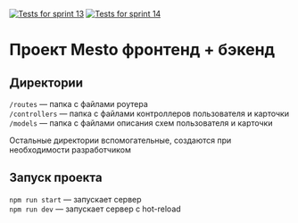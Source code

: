 [![Tests for sprint 13](https://github.com/artemyizmaylov/express-mesto-gha/actions/workflows/tests-13-sprint.yml/badge.svg)](https://github.com/artemyizmaylov/express-mesto-gha/actions/workflows/tests-13-sprint.yml) 
[![Tests for sprint 14](https://github.com/artemyizmaylov/express-mesto-gha/actions/workflows/tests-14-sprint.yml/badge.svg)](https://github.com/artemyizmaylov/express-mesto-gha/actions/workflows/tests-14-sprint.yml)
# Проект Mesto фронтенд + бэкенд
## Директории

`/routes` — папка с файлами роутера  
`/controllers` — папка с файлами контроллеров пользователя и карточки   
`/models` — папка с файлами описания схем пользователя и карточки  
  
Остальные директории вспомогательные, создаются при необходимости разработчиком

## Запуск проекта

`npm run start` — запускает сервер   
`npm run dev` — запускает сервер с hot-reload
